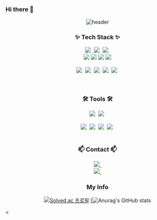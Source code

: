 ### Hi there 👋

<!--타이틀 부분-->
<div align="center">
  
![header](https://capsule-render.vercel.app/api?type=waving&color=auto&height=300&section=header&text=✌️🤪✌️&desc=This%20is%20Gyumin's%20Github.%20&fontSize=90&descSize=30&fontColor=ffffff&fontAlignY=40)

</div>


<!--내용 부분-->
<h3 align="center">✨ Tech Stack ✨</h3>
<div align="center">
  <img src="https://img.shields.io/badge/html5-E34F26.svg?style=for-the-badge&logo=html5&logoColor=white" />&nbsp
  <img src="https://img.shields.io/badge/css3-1572B6.svg?style=for-the-badge&logo=css3&logoColor=white" />&nbsp
  <img src="https://img.shields.io/badge/javascript-F7DF1E.svg?style=for-the-badge&logo=javascript&logoColor=20232a" />&nbsp
</div>

<div align="center">
  <img src="https://img.shields.io/badge/java-007396?style=for-the-badge&logo=java&logoColor=white"> 
  <img src="https://img.shields.io/badge/c-00599C?style=for-the-badge&logo=c&logoColor=white">
  <img src="https://img.shields.io/badge/oracle-F80000?style=for-the-badge&logo=oracle&logoColor=white"> 
  <img src="https://img.shields.io/badge/mysql-4479A1?style=for-the-badge&logo=mysql&logoColor=white"> 
</div>

<br>

<div align="center">
  <img src="https://img.shields.io/badge/python-3670A0?style=for-the-badge&logo=python&logoColor=ffdd54" />&nbsp
  <img src="https://img.shields.io/badge/numpy-4d77cf.svg?style=for-the-badge&logo=numpy&logoColor=white" />&nbsp
  <img src="https://img.shields.io/badge/Matplotlib-11557c.svg?style=for-the-badge&logo=Matplotlib&logoColor=white" />&nbsp
  <img src="https://img.shields.io/badge/pandas-150458.svg?style=for-the-badge&logo=pandas&logoColor=white" />&nbsp
  <img src="https://img.shields.io/badge/scikitlearn-F7931E.svg?style=for-the-badge&logo=scikitlearn&logoColor=white" />&nbsp
</div>

<br>

<br>

<h3 align="center">🛠 Tools 🛠</h3>
<div align="center">
  <img src="https://img.shields.io/badge/git-F05033.svg?style=for-the-badge&logo=git&logoColor=white" />&nbsp
  <img src="https://img.shields.io/badge/github-181717.svg?style=for-the-badge&logo=github&logoColor=white" />&nbsp
</div>

<br>

<div align="center">
  <img src="https://img.shields.io/badge/VSCode-007ACC.svg?style=for-the-badge&logo=visual-studio-code&logoColor=white" />&nbsp
  <img src="https://img.shields.io/badge/jupyter-F37626.svg?style=for-the-badge&logo=jupyter&logoColor=white" />&nbsp
  <img src="https://img.shields.io/badge/Colab-F9AB00.svg?style=for-the-badge&logo=googlecolab&logoColor=white" />&nbsp
  <img src="https://img.shields.io/badge/eclipseide-2C2255.svg?style=for-the-badge&logo=eclipseide&logoColor=white" />&nbsp
</div>

<br>

<h3 align="center">📫 Contact 📫</h3>
<div align="center">
  <a href="mailto:abc2232002@gmail.com">
    <img
      src="https://img.shields.io/badge/abc2232002@gmail.com-D14836?style=for-the-badge&logo=gmail&logoColor=white"/>&nbsp
  </a>
</div>
<div align="center">
  <a href="mailto:rbals1915@naver.com">
    <img
      src="https://img.shields.io/badge/rbals1915@naver.com-03C75A?style=for-the-badge&logo=Naver&logoColor=white"/>&nbsp
  </a>
  
### My Info
[![Solved.ac 프로필](http://mazassumnida.wtf/api/v2/generate_badge?boj=rbals1915)](https://solved.ac/profile/rbals1915)
[![Anurag's GitHub stats](https://github-readme-stats.vercel.app/api?username=secgyu&show_icons=true&theme=tokyonight)
</div><<!--


**secgyu/secgyu** is a ✨ _special_ ✨ repository because its `README.md` (this file) appears on your GitHub profile.

Here are some ideas to get you started:

- 🔭 I’m currently working on ...
- 🌱 I’m currently learning ...
- 👯 I’m looking to collaborate on ...
- 🤔 I’m looking for help with ...
- 💬 Ask me about ...
- 📫 How to reach me: ...
- 😄 Pronouns: ...
- ⚡ Fun fact: ...
-->
